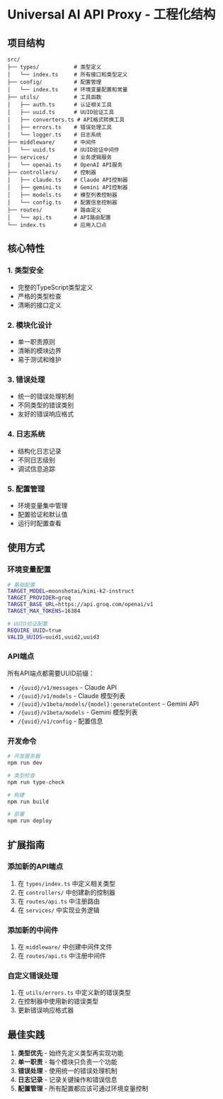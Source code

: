 # Universal AI API Proxy - 工程化结构

## 项目结构

```
src/
├── types/           # 类型定义
│   └── index.ts     # 所有接口和类型定义
├── config/          # 配置管理
│   └── index.ts     # 环境变量配置和常量
├── utils/           # 工具函数
│   ├── auth.ts      # 认证相关工具
│   ├── uuid.ts      # UUID验证工具
│   ├── converters.ts # API格式转换工具
│   ├── errors.ts    # 错误处理工具
│   └── logger.ts    # 日志系统
├── middleware/      # 中间件
│   └── uuid.ts      # UUID验证中间件
├── services/        # 业务逻辑服务
│   └── openai.ts    # OpenAI API服务
├── controllers/     # 控制器
│   ├── claude.ts    # Claude API控制器
│   ├── gemini.ts    # Gemini API控制器
│   ├── models.ts    # 模型列表控制器
│   └── config.ts    # 配置信息控制器
├── routes/          # 路由定义
│   └── api.ts       # API路由配置
└── index.ts         # 应用入口点
```

## 核心特性

### 1. 类型安全
- 完整的TypeScript类型定义
- 严格的类型检查
- 清晰的接口定义

### 2. 模块化设计
- 单一职责原则
- 清晰的模块边界
- 易于测试和维护

### 3. 错误处理
- 统一的错误处理机制
- 不同类型的错误类别
- 友好的错误响应格式

### 4. 日志系统
- 结构化日志记录
- 不同日志级别
- 调试信息追踪

### 5. 配置管理
- 环境变量集中管理
- 配置验证和默认值
- 运行时配置查看

## 使用方式

### 环境变量配置

```bash
# 基础配置
TARGET_MODEL=moonshotai/kimi-k2-instruct
TARGET_PROVIDER=groq
TARGET_BASE_URL=https://api.groq.com/openai/v1
TARGET_MAX_TOKENS=16384

# UUID验证配置
REQUIRE_UUID=true
VALID_UUIDS=uuid1,uuid2,uuid3
```

### API端点

所有API端点都需要UUID前缀：

- `/{uuid}/v1/messages` - Claude API
- `/{uuid}/v1/models` - Claude 模型列表
- `/{uuid}/v1beta/models/{model}:generateContent` - Gemini API
- `/{uuid}/v1beta/models` - Gemini 模型列表
- `/{uuid}/v1/config` - 配置信息

### 开发命令

```bash
# 开发服务器
npm run dev

# 类型检查
npm run type-check

# 构建
npm run build

# 部署
npm run deploy
```

## 扩展指南

### 添加新的API端点

1. 在 `types/index.ts` 中定义相关类型
2. 在 `controllers/` 中创建新的控制器
3. 在 `routes/api.ts` 中注册路由
4. 在 `services/` 中实现业务逻辑

### 添加新的中间件

1. 在 `middleware/` 中创建中间件文件
2. 在 `routes/api.ts` 中注册中间件

### 自定义错误处理

1. 在 `utils/errors.ts` 中定义新的错误类型
2. 在控制器中使用新的错误类型
3. 更新错误响应格式器

## 最佳实践

1. **类型优先** - 始终先定义类型再实现功能
2. **单一职责** - 每个模块只负责一个功能
3. **错误处理** - 使用统一的错误处理机制
4. **日志记录** - 记录关键操作和错误信息
5. **配置管理** - 所有配置都应该可通过环境变量控制